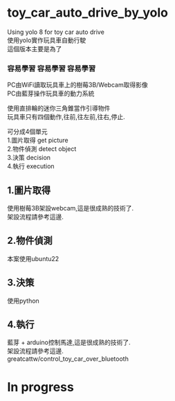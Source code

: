 # toy_car_auto_drive_by_yolo
Using yolo 8  for toy car auto drive  
使用yolo實作玩具車自動行駛  
這個版本主要是為了  
### 容易學習  容易學習  容易學習  



PC由WiFi讀取玩具車上的樹莓3B/Webcam取得影像  
PC由藍芽操作玩具車的動力系統  

使用直排輪的迷你三角錐當作引導物件  
玩具車只有四個動作,往前,往左前,往右,停止.  

可分成4個單元  
1.圖片取得 get picture  
2.物件偵測 detect object  
3.決策 decision  
4.執行  execution  

## 1.圖片取得
使用樹莓3B架設webcam,這是很成熟的技術了.  
架設流程請參考這邊.  

## 2.物件偵測
本案使用ubuntu22  


## 3.決策
使用python

## 4.執行
藍芽 + arduino控制馬達,這是很成熟的技術了.  
架設流程請參考這邊.  
greatcattw/control_toy_car_over_bluetooth  

# In progress

